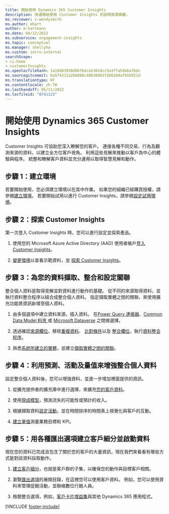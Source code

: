 ```yaml
---
title: 開始使用 Dynamics 365 Customer Insights
description: 快速開始使用 Customer Insights 的説明資源摘要。
ms.reviewer: v-wendysmith
ms.author: mhart
author: m-hartmann
ms.date: 04/12/2022
ms.subservice: engagement-insights
ms.topic: conceptual
ms.manager: shellyha
ms.custom: intro-internal
searchScope:
- ci-home
- customerInsights
ms.openlocfilehash: 1a19d83930d667bdca5301dcc5a3ffa5db6a7bdc
ms.sourcegitcommit: 6a5f4312a2bb808c40830863f26620daf65b921d
ms.translationtype: HT
ms.contentlocale: zh-TW
ms.lasthandoff: 05/11/2022
ms.locfileid: "8741123"
---
```

# <a name="get-started-with-dynamics-365-customer-insights"></a>開始使用 Dynamics 365 Customer Insights

Customer Insights 可協助您深入瞭解您的客戶。 連接各種不同交易、行為及觀測來源的資料，以建立全方位客戶視角。 利用這些見解來推動以客戶為中心的體驗與程序。 統整和瞭解客戶資料並充分運用以取得智慧見解和動作。

## <a name="step-1-create-an-environment"></a>步驟 1：建立環境

若要開始使用，您必須建立環境以在其中作業。 如果您的組織已經購買授權，請參閱[建立環境](create-environment.md)。 若要開始試用以進行 Customer Insights，請參閱[設定試用環境](trial-signup.md)。

## <a name="step-2-explore-customer-insights"></a>步驟 2：探索 Customer Insights

第一次登入 Customer Insights 時，您可以進行設定並探索產品。

1. 使用您的 Microsoft Azure Active Directory (AAD) 使用者帳戶[登入 Customer Insights](https://home.ci.ai.dynamics.com)。

1. [變更環境](manage-environments.md#switch-environments)以查看示範資料，並 [探索 Customer Insights](home.md)。

## <a name="step-3-ingest-unify-and-set-up-relationships-for-your-data"></a>步驟 3：為您的資料擷取、整合和設定關聯

整合個人資料是取得見解並對資料進行動作的基礎。 從不同的來源取得資料，並執行資料整合程序以結合成整合個人資料。 指定擷取實體之間的關聯，來使用擴充功能將資訊新增至個人資料。

1. 由多個選項中建立資料來源，插入資料。 在[Power Query 連接器](connect-power-query.md)、[Common Data Model 料夾 ](connect-common-data-model.md)或 [Microsoft Dataverse](connect-dataverse-managed-lake.md) 之間做選擇。 

1. 透過確認[來源欄位](map-entities.md)、移除[重複資料](remove-duplicates.md)、 [比對條件](match-entities.md)以及 [整合欄位](merge-entities.md)，執行[資料整合程序](data-unification.md)。

1. 熟悉[系統所建立的實體](entities.md)，並建立[擷取實體之間的關聯](relationships.md)。

## <a name="step-4-enhance-unified-profiles-with-predictions-activities-and-measures"></a>步驟 4：利用預測、活動及量值來增強整合個人資料

設定整合個人資料後，您可以增強資料，並進一步增加裡面提供的資訊。

1. 從擴充提供者的擴充庫中進行選擇，來擴充[您的客戶資料](enrichment-hub.md)。

1. 使用[現成模型](predictions-overview.md)，預測流失的可能性或預計的收入。

1. 根據擷取資料[設定活動](activities.md)，並在時間排序的時間表上視覺化與客戶的互動。

1. [建立量值](measures.md)測量業務目標和 KPI。

## <a name="step-5-create-segments-and-activate-data-through-various-export-options"></a>步驟 5：用各種匯出選項建立客戶細分並啟動資料

現在您的資料已完成且包含了關於您的客戶的大量資訊，現在我們來看看有哪些方式能對該資料採取動作。

1. [建立客戶細分](segments.md)，也就是客戶群的子集，以確保您的動作與目標客戶相關。

1. 瀏覽[匯出選項](export-destinations.md)的展開目錄，在這裡您可以使用客戶資料。 例如，您可以使用資料來管理促銷活動，並聯絡數位行銷人員。

1. 檢閱整合選項，例如，[客戶卡片增益集](customer-card-add-in.md)與其他 Dynamics 365 應用程式。  


[!INCLUDE [footer-include](includes/footer-banner.md)]
